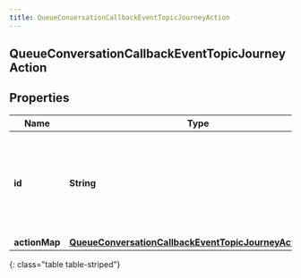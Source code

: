 ```yaml
---
title: QueueConversationCallbackEventTopicJourneyAction
---
```


## QueueConversationCallbackEventTopicJourneyAction

## Properties

| Name          | Type                                                                                                                                   | Description                                                                          | Notes      |
| ------------- | -------------------------------------------------------------------------------------------------------------------------------------- | ------------------------------------------------------------------------------------ | ---------- |
| **id**        | <!----><!---->**String**<!---->                                                                                                        | The ID of an action from the Journey System (an action is spawned from an actionMap) | [optional] |
| **actionMap** | <!----><!---->[**QueueConversationCallbackEventTopicJourneyActionMap**](QueueConversationCallbackEventTopicJourneyActionMap.md)<!----> |                                                                                      | [optional] |

{: class="table table-striped"}
